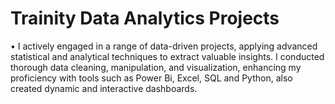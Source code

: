 # Trainity Data Analytics Projects
• I actively engaged in a range of data-driven projects, applying advanced statistical
and analytical techniques to extract valuable insights. I conducted thorough data
cleaning, manipulation, and visualization, enhancing my proficiency with tools
such as Power Bi, Excel, SQL and Python, also created dynamic and interactive
dashboards.

